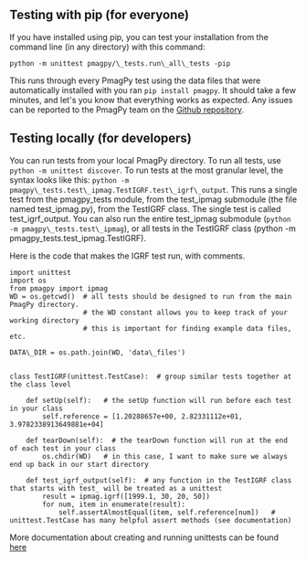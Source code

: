 ## Testing with pip (for everyone)

If you have installed using pip, you can test your installation from the command line (in any directory) with this command:

`python -m unittest pmagpy/\_tests.run\_all\_tests -pip`

This runs through every PmagPy test using the data files that were automatically installed with you ran `pip install pmagpy`.  It should take a few minutes, and let's you know that everything works as expected.  Any issues can be reported to the PmagPy team on the [Github repository](https://github.com/PmagPy/PmagPy/issues).


## Testing locally (for developers)

You can run tests from your local PmagPy directory.  To run all tests, use `python -m unittest discover`.  To run tests at the most granular level, the syntax looks like this: `python -m pmagpy\_tests.test\_ipmag.TestIGRF.test\_igrf\_output`.  This runs a single test from the pmagpy\_tests module, from the test\_ipmag submodule (the file named test\_ipmag.py), from the TestIGRF class.  The single test is called test\_igrf\_output.  You can also run the entire test\_ipmag submodule (`python -m pmagpy\_tests.test\_ipmag`), or all tests in the TestIGRF class (python -m pmagpy\_tests.test\_ipmag.TestIGRF).

Here is the code that makes the IGRF test run, with comments.

    import unittest
    import os
    from pmagpy import ipmag
    WD = os.getcwd()  # all tests should be designed to run from the main PmagPy directory.
                      # the WD constant allows you to keep track of your working directory
                      # this is important for finding example data files, etc.

    DATA\_DIR = os.path.join(WD, 'data\_files')


    class TestIGRF(unittest.TestCase):  # group similar tests together at the class level

        def setUp(self):   # the setUp function will run before each test in your class
            self.reference = [1.20288657e+00, 2.82331112e+01, 3.9782338913649881e+04]

        def tearDown(self):  # the tearDown function will run at the end of each test in your class
            os.chdir(WD)   # in this case, I want to make sure we always end up back in our start directory

        def test_igrf_output(self):  # any function in the TestIGRF class that starts with test_ will be treated as a unittest
            result = ipmag.igrf([1999.1, 30, 20, 50])
            for num, item in enumerate(result):
                self.assertAlmostEqual(item, self.reference[num])   # unittest.TestCase has many helpful assert methods (see documentation)



More documentation about creating and running unittests can be found [here](https://docs.python.org/2/library/unittest.html)

